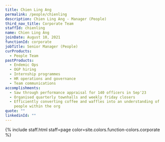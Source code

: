 ```yaml
---
title: Chien Ling Ang
permalink: /people/chienling
description: Chien Ling Ang - Manager (People)
third_nav_title: Corporate Team
staffId: chienling
name: Chien Ling Ang
joinDate: August 10, 2021
functionId: corporate
jobTitle: Senior Manager (People)
curProducts:
  - People Team
pastProducts:
  - Endemic Ops
  - OGP hiring
  - Internship programmes
  - HR operations and governance
  - Team communications
accomplishments:
  - Saw through performance appraisal for 140 officers in Sep'23
  - Organised quarterly townhalls and weekly friday closers
  - Efficiently converting coffee and waffles into an understanding of the
    people within the org
quote: ""
linkedinId: ""
---
```


{% include staff.html staff=page color=site.colors.function-colors.corporate %}
